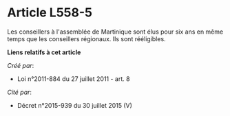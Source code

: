 # Article L558-5

Les conseillers à l'assemblée de Martinique sont élus pour six ans en même temps que les conseillers régionaux. Ils sont
rééligibles.

**Liens relatifs à cet article**

_Créé par_:

  - Loi n°2011-884 du 27 juillet 2011 - art. 8

_Cité par_:

  - Décret n°2015-939 du 30 juillet 2015 (V)
